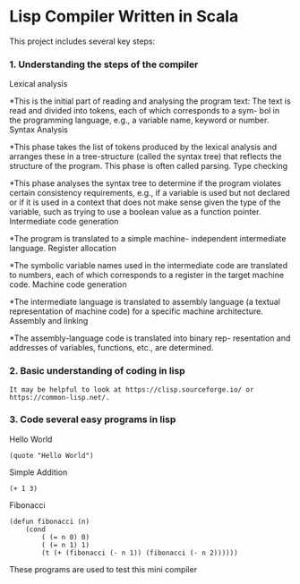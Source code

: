 # Lisp Compiler Written in Scala
This project includes several key steps: 

### 1. Understanding the steps of the compiler
Lexical analysis 

*This is the initial part of reading and analysing the program text: The text is read 
  and divided into tokens, each of which corresponds to a sym- bol in the programming 
  language, e.g., a variable name, keyword or number.
Syntax Analysis 
     
 *This phase takes the list of tokens produced by the lexical analysis and arranges 
     these in a tree-structure (called the syntax tree) that reflects the structure 
     of the program. This phase is often called parsing.
Type checking 
    
 *This phase analyses the syntax tree to determine if the program violates certain 
    consistency requirements, e.g., if a variable is used but not declared or 
    if it is used in a context that does not make sense given the type of the variable, 
    such as trying to use a boolean value as a function pointer.
Intermediate code generation 
    
  *The program is translated to a simple machine- independent intermediate language.
Register allocation 
    
  *The symbolic variable names used in the intermediate code are translated to numbers,
    each of which corresponds to a register in the target machine code.
Machine code generation 
    
 *The intermediate language is translated to assembly language 
    (a textual representation of machine code) for a specific machine architecture.
Assembly and linking 
    
 *The assembly-language code is translated into binary rep- resentation and addresses 
    of variables, functions, etc., are determined.

### 2. Basic understanding of coding in lisp
    It may be helpful to look at https://clisp.sourceforge.io/ or https://common-lisp.net/. 
### 3. Code several easy programs in lisp       
Hello World
    
    (quote "Hello World")    

Simple Addition
    
    (+ 1 3)
Fibonacci

    (defun fibonacci (n)
        (cond 
            ( (= n 0) 0)
            ( (= n 1) 1)
            (t (+ (fibonacci (- n 1)) (fibonacci (- n 2))))))
These programs are used to test this mini compiler
